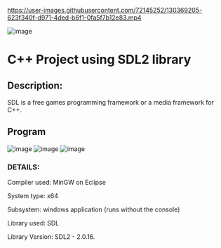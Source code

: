 

https://user-images.githubusercontent.com/72145252/130369205-623f340f-d971-4ded-b6f1-0fa5f7b12e83.mp4


![image](https://user-images.githubusercontent.com/72145252/130369224-219cceee-df44-407a-9764-abaa58a7d224.png)

# C++ Project using SDL2 library


## Description: 
SDL is a free games programming framework or a media framework for C++.


## Program

![image](https://user-images.githubusercontent.com/72145252/130420430-7c938bc2-b98e-4b58-b3e1-5123c41f0f1d.png)
![image](https://user-images.githubusercontent.com/72145252/130420454-f4a60796-7535-410d-8ee2-90245026fbdd.png)
![image](https://user-images.githubusercontent.com/72145252/130420468-391f8222-747f-40cb-9613-4c4a18f38d2c.png)





### DETAILS:

Compiler used: MinGW on Eclipse

System type: x64

Subsystem: windows application (runs without the console)

Library used: SDL

Library Version: SDL2 - 2.0.16.

